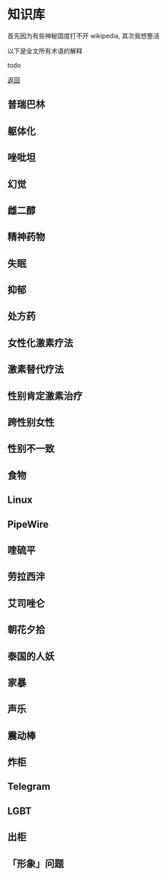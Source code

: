 # 知识库

首先因为有些神秘国度打不开 wikipedia, 其次我想整活

以下是全文所有术语的解释

todo

[返回](../README.md)

## 普瑞巴林

## 躯体化

## 唑吡坦

## 幻觉

## 雌二醇

## 精神药物

## 失眠

## 抑郁

## 处方药

## 女性化激素疗法

## 激素替代疗法

## 性别肯定激素治疗

## 跨性别女性

## 性别不一致

## 食物

## Linux

## PipeWire

## 喹硫平

## 劳拉西泮

## 艾司唑仑

## 朝花夕拾

## 泰国的人妖

## 家暴

## 声乐

## 震动棒

## 炸柜

## Telegram

## LGBT

## 出柜

## 「形象」问题
